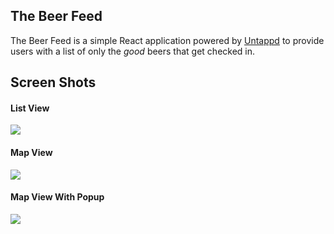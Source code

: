 The Beer Feed
-------------

The Beer Feed is a simple React application powered by [Untappd](https://untappd.com) to provide users with a list of only the *good* beers that get checked in.


## Screen Shots

#### List View
![](http://imgur.com/GKgyeUV.png)

#### Map View

![](http://i.imgur.com/XvFKUXH.png)

#### Map View With Popup
![](http://i.imgur.com/oQwlkEw.png)